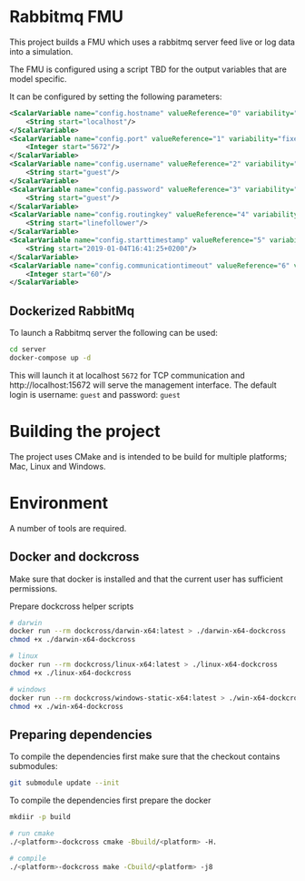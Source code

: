 # Rabbitmq FMU

This project builds a FMU which uses a rabbitmq server feed live or log data into a simulation.

The FMU is configured using a script TBD for the output variables that are model specific.

It can be configured by setting the following parameters:

```xml
<ScalarVariable name="config.hostname" valueReference="0" variability="fixed" causality="parameter">
    <String start="localhost"/>
</ScalarVariable>
<ScalarVariable name="config.port" valueReference="1" variability="fixed" causality="parameter">
    <Integer start="5672"/>
</ScalarVariable>
<ScalarVariable name="config.username" valueReference="2" variability="fixed" causality="parameter">
    <String start="guest"/>
</ScalarVariable>
<ScalarVariable name="config.password" valueReference="3" variability="fixed" causality="parameter">
    <String start="guest"/>
</ScalarVariable>
<ScalarVariable name="config.routingkey" valueReference="4" variability="fixed" causality="parameter">
    <String start="linefollower"/>
</ScalarVariable>
<ScalarVariable name="config.starttimestamp" valueReference="5" variability="fixed" causality="parameter">
    <String start="2019-01-04T16:41:25+0200"/>
</ScalarVariable>
<ScalarVariable name="config.communicationtimeout" valueReference="6" variability="fixed" causality="parameter" description="Network read time out in seconds">
    <Integer start="60"/>
</ScalarVariable>
```

## Dockerized RabbitMq
To launch a Rabbitmq server the following can be used:

```bash
cd server
docker-compose up -d
```
This will launch it at localhost `5672` for TCP communication and http://localhost:15672 will serve the management interface. The default login is username: `guest` and password: `guest`


# Building the project
The project uses CMake and is intended to be build for multiple platforms; Mac, Linux and Windows.

# Environment

A number of tools are required.

## Docker and dockcross

Make sure that docker is installed and that the current user has sufficient permissions.

Prepare dockcross helper scripts
```bash
# darwin
docker run --rm dockcross/darwin-x64:latest > ./darwin-x64-dockcross
chmod +x ./darwin-x64-dockcross

# linux
docker run --rm dockcross/linux-x64:latest > ./linux-x64-dockcross
chmod +x ./linux-x64-dockcross

# windows
docker run --rm dockcross/windows-static-x64:latest > ./win-x64-dockcross
chmod +x ./win-x64-dockcross
```

## Preparing dependencies
To compile the dependencies first make sure that the checkout contains submodules:

```bash
git submodule update --init
```

To compile the dependencies first prepare the docker 

```bash
mkdiir -p build

# run cmake
./<platform>-dockcross cmake -Bbuild/<platform> -H.

# compile
./<platform>-dockcross make -Cbuild/<platform> -j8
```